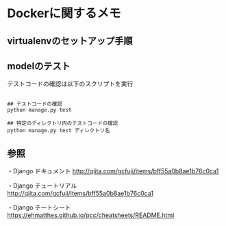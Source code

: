 # Dockerに関するメモ

## virtualenvのセットアップ手順

## modelのテスト


テストコードの確認は以下のスクリプトを実行


```

## テストコードの確認
python manage.py test

## 特定のディレクトリ内のテストコードの確認
python manage.py test ディレクトリ名

```

## 参照

・Django ドキュメント <a href="http://qiita.com/gcfuji/items/bff55a0b8ae1b76c0ca1" target="_blank">http://qiita.com/gcfuji/items/bff55a0b8ae1b76c0ca1</a>


・Django チュートリアル <a href="http://qiita.com/gcfuji/items/bff55a0b8ae1b76c0ca1" target="_blank">http://qiita.com/gcfuji/items/bff55a0b8ae1b76c0ca1</a>


・Django チートシート <a href="https://ehmatthes.github.io/pcc/cheatsheets/README.html" target="_blank">https://ehmatthes.github.io/pcc/cheatsheets/README.html</a>